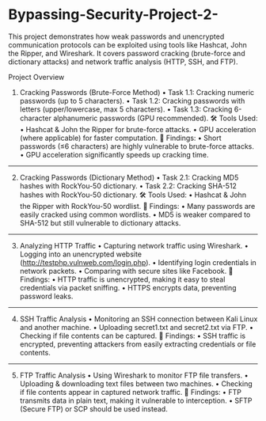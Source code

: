 # Bypassing-Security-Project-2-
This project demonstrates how weak passwords and unencrypted communication protocols can be exploited using tools like Hashcat, John the Ripper, and Wireshark. It covers password cracking (brute-force and dictionary attacks) and network traffic analysis (HTTP, SSH, and FTP).

Project Overview

1. Cracking Passwords (Brute-Force Method)
•	Task 1.1: Cracking numeric passwords (up to 5 characters).
•	Task 1.2: Cracking passwords with letters (upper/lowercase, max 5 characters).
•	Task 1.3: Cracking 6-character alphanumeric passwords (GPU recommended).
🛠 Tools Used:
•	Hashcat & John the Ripper for brute-force attacks.
•	GPU acceleration (where applicable) for faster computation.
📌 Findings:
•	Short passwords (≤6 characters) are highly vulnerable to brute-force attacks.
•	GPU acceleration significantly speeds up cracking time.
________________________________________
2. Cracking Passwords (Dictionary Method)
•	Task 2.1: Cracking MD5 hashes with RockYou-50 dictionary.
•	Task 2.2: Cracking SHA-512 hashes with RockYou-50 dictionary.
🛠 Tools Used:
•	Hashcat & John the Ripper with RockYou-50 wordlist.
📌 Findings:
•	Many passwords are easily cracked using common wordlists.
•	MD5 is weaker compared to SHA-512 but still vulnerable to dictionary attacks.
________________________________________
3. Analyzing HTTP Traffic
•	Capturing network traffic using Wireshark.
•	Logging into an unencrypted website (http://testphp.vulnweb.com/login.php).
•	Identifying login credentials in network packets.
•	Comparing with secure sites like Facebook.
📌 Findings:
•	HTTP traffic is unencrypted, making it easy to steal credentials via packet sniffing.
•	HTTPS encrypts data, preventing password leaks.
________________________________________
4. SSH Traffic Analysis
•	Monitoring an SSH connection between Kali Linux and another machine.
•	Uploading secret1.txt and secret2.txt via FTP.
•	Checking if file contents can be captured.
📌 Findings:
•	SSH traffic is encrypted, preventing attackers from easily extracting credentials or file contents.
________________________________________
5. FTP Traffic Analysis
•	Using Wireshark to monitor FTP file transfers.
•	Uploading & downloading text files between two machines.
•	Checking if file contents appear in captured network traffic.
📌 Findings:
•	FTP transmits data in plain text, making it vulnerable to interception.
•	SFTP (Secure FTP) or SCP should be used instead.
